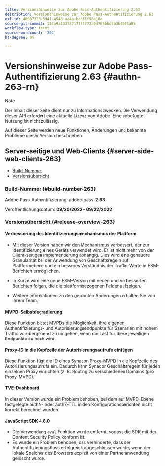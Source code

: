 ```yaml
---
title: Versionshinweise zur Adobe Pass-Authentifizierung 2.63
description: Versionshinweise zur Adobe Pass-Authentifizierung 2.63
exl-id: 40987328-6d41-4948-aa4a-bab31f98a18a
source-git-commit: 134a9a13373717ff7772a9d765bbd7b3b4943a85
workflow-type: tm+mt
source-wordcount: '304'
ht-degree: 0%

---
```


# Versionshinweise zur Adobe Pass-Authentifizierung 2.63 {#authn-263-rn}

>[!NOTE]
>
>Der Inhalt dieser Seite dient nur zu Informationszwecken. Die Verwendung dieser API erfordert eine aktuelle Lizenz von Adobe. Eine unbefugte Nutzung ist nicht zulässig.

Auf dieser Seite werden neue Funktionen, Änderungen und bekannte Probleme dieser Version beschrieben:

## Server-seitige und Web-Clients {#server-side-web-clients-263}

* [Build-Nummer](#build-number-263)
* [Versionsübersicht](#release-overview-263)

### Build-Nummer {#build-number-263}

Adobe Pass-Authentifizierung: adobe-pass-**2.63**

Veröffentlichungsdatum: **09/20/2022 - 09/22/2022**

### Versionsübersicht {#release-overview-263}

#### Verbesserung des Identifizierungsmechanismus der Plattform

* Mit dieser Version haben wir den Mechanismus verbessert, der zur Identifizierung eines Geräts verwendet wird. Er ist nicht mehr von der Client-seitigen Implementierung abhängig. Dies wird eine genauere Granularität bei der Anwendung von Geschäftsregeln auf Plattformebene und ein besseres Verständnis der Traffic-Werte in ESM-Berichten ermöglichen.

* In Kürze wird eine neue ESM-Version mit neuen und verbesserten Berichten folgen, die die plattformbezogenen Felder aufzeigen.

* Weitere Informationen zu den geplanten Änderungen erhalten Sie von Ihrem Team.

#### MVPD-Selbstdegradierung

Diese Funktion bietet MVPDs die Möglichkeit, ihre eigenen Authentifizierungs- und Autorisierungsendpunkte für Szenarien mit hohem Traffic vorübergehend zu umgehen, wenn die Last für diese jeweiligen Endpunkte zu hoch wird.

#### Proxy-ID in die Kopfzeile der Autorisierungsaufrufe einfügen

Diese Funktion fügt die ID eines Synacor-Proxy-MVPD in die Kopfzeile des Autorisierungsaufrufs ein. Dadurch kann Synacor Geschäftsregeln für jeden einzelnen Proxy einrichten (z. B. Routing zu verschiedenen Domains (pro Proxy-MVPD).

#### TVE-Dashboard

In dieser Version wurde ein Problem behoben, bei dem auf MVPD-Ebene festgelegte authN- oder authZ-TTL in den Konfigurationsberichten nicht korrekt berechnet wurden.

#### JavaScript SDK 4.6.0

* Die Verwendung `eval` Funktion wurde entfernt, sodass die SDK mit der Content Security Policy konform ist.
* Es wurde ein Problem behoben, das verhinderte, dass der Authentifizierungsfluss erfolgreich abgeschlossen wurde, wenn der lokale Speicher des Browsers explizit von einer Partneranwendung gelöscht wurde.
